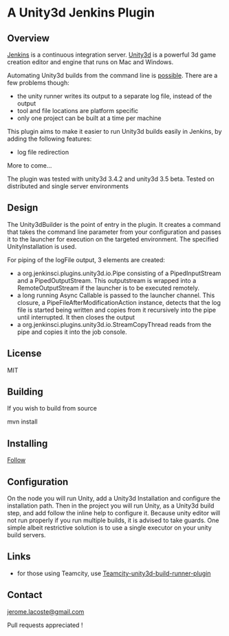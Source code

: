 A Unity3d Jenkins Plugin
========================

Overview
--------

[Jenkins](http://www.jenkins-ci.org/) is a continuous integration server. [Unity3d](http://unity3d.com/) is a powerful 3d game creation editor and engine that runs on Mac and Windows.

Automating Unity3d builds from the command line is [possible](https://docs.unity3d.com/Manual/CommandLineArguments.html). There are a few problems though:

* the unity runner writes its output to a separate log file, instead of the output
* tool and file locations are platform specific
* only one project can be built at a time per machine

This plugin aims to make it easier to run Unity3d builds easily in Jenkins, by adding the following features:

* log file redirection

More to come...

The plugin was tested with unity3d 3.4.2 and unity3d 3.5 beta. Tested on distributed and single server environments

Design
------

The Unity3dBuilder is the point of entry in the plugin. It creates a command that takes the command line parameter from your configuration and passes it to the launcher for execution on the targeted environment. The specified UnityInstallation is used.

For piping of the logFile output, 3 elements are created:

* a  org.jenkinsci.plugins.unity3d.io.Pipe consisting of a PipedInputStream and a PipedOutputStream. This outputstream is wrapped into a RemoteOutputStream if the launcher is to be executed remotely.
* a long running Async Callable is passed to the launcher channel. This closure, a PipeFileAfterModificationAction instance, detects that the log file is started being written and copies from it recursively into the pipe until interrupted. It then closes the output
* a org.jenkinsci.plugins.unity3d.io.StreamCopyThread reads from the pipe and copies it into the job console.

License
-------

MIT

Building
--------

If you wish to build from source

mvn install

Installing
----------

[Follow](https://wiki.jenkins-ci.org/display/JENKINS/Plugins)

Configuration
-------------

On the node you will run Unity, add a Unity3d Installation and configure the installation path.
Then in the project you will run Unity, as a Unity3d build step, and add follow the inline help to configure it.
Because unity editor will not run properly if you run multiple builds, it is advised to take guards.
One simple albeit restrictive solution is to use a single executor on your unity build servers.

Links
-----

* for those using Teamcity, use [Teamcity-unity3d-build-runner-plugin](https://github.com/mcmarkb/Teamcity-unity3d-build-runner-plugin)

Contact
-------

jerome.lacoste@gmail.com

Pull requests appreciated !
